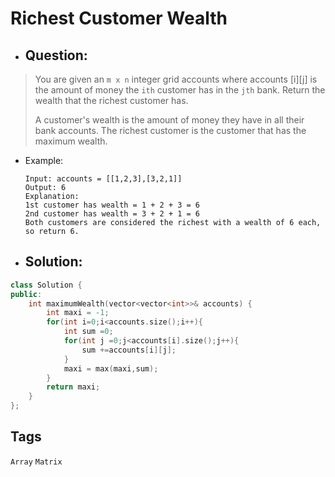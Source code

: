 # Richest Customer Wealth
- ## Question:
>You are given an `m x n` integer grid accounts where accounts [i][j] is the amount of money the `ith` customer has in the `jth` bank. Return the wealth that the richest customer has.
>
>A customer's wealth is the amount of money they have in all their bank accounts. The richest customer is the customer that has the maximum wealth.

- Example:

      Input: accounts = [[1,2,3],[3,2,1]]
      Output: 6
      Explanation:
      1st customer has wealth = 1 + 2 + 3 = 6
      2nd customer has wealth = 3 + 2 + 1 = 6
      Both customers are considered the richest with a wealth of 6 each, so return 6.
      
- ## Solution:
```cpp
class Solution {
public:
    int maximumWealth(vector<vector<int>>& accounts) {
        int maxi = -1;
        for(int i=0;i<accounts.size();i++){
            int sum =0;
            for(int j =0;j<accounts[i].size();j++){
                sum +=accounts[i][j];
            }
            maxi = max(maxi,sum);
        }
        return maxi;
    }
};
```
## Tags
`Array` `Matrix`
